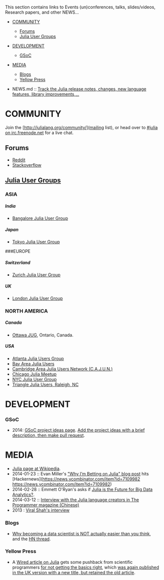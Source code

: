 This section contains links to Events (un)conferences, talks, slides/videos, Research papers, and other NEWS...

* [COMMUNITY](#community)
   * [Forums](#forums)
   * [Julia User Groups](#julia-user-groups)
* [DEVELOPMENT](#development)
   * [GSoC](#gsoc)
* [MEDIA](#media)
   * [Blogs](#blogs)
   * [Yellow Press](#yellow-press)


* NEWS.md :: [Track the Julia release notes, changes, new language features, library improvements,...](https://github.com/JuliaLang/julia/blob/master/NEWS.md)


# COMMUNITY
Join the [http://julialang.org/community/](mailing list), or head over to [#julia on irc.freenode.net](http://webchat.freenode.net/?channels=julia) for a live chat.

## Forums
* [Reddit](http://www.reddit.com/r/Julia/)
* [Stackoverflow](http://stackoverflow.com/questions/tagged/julia-lang)


## [Julia User Groups](http://julia.meetup.com)
### ASIA
##### India
* [Bangalore Julia User Group](http://www.meetup.com/Bangalore-JULIA-User-Group/)
##### Japan
* [Tokyo Julia User Group](http://juliatokyo.connpass.com/event/6891/)

###EUROPE
##### Switzerland
* [Zurich Julia User Group](http://www.meetup.com/Zurich-Julia-User-Group/)
##### UK
* [London Julia User Group](http://www.meetup.com/London-Julia-User-Group/)

### NORTH AMERICA
##### Canada
* [Ottawa JUG](http://www.meetup.com/Ottawa-Julia-Meetup/), Ontario, Canada.
##### USA
* [Atlanta Julia Users Group](http://www.meetup.com/Atlanta-Julia-Users-Group/)
* [Bay Area Julia Users](http://www.meetup.com/Bay-Area-Julia-Users/)
* [Cambridge Area Julia Users Network (C.A.J.U.N.)](http://www.meetup.com/julia-cajun/)
* [Chicago Julia Meetup](http://www.meetup.com/JuliaChicago/)
* [NYC Julia User Group](http://www.meetup.com/NYC-Julia-User-Group/)
* [Triangle Julia Users, Raleigh, NC](http://www.meetup.com/Triangle-Julia-Users/)



# DEVELOPMENT
### GSoC
* 2014: [GSoC project ideas page](http://julialang.org/gsoc/2014/). [Add the project ideas with a brief description, then make pull request](https://github.com/JuliaLang/julialang.github.com/blob/master/gsoc/2014/index.md). 


# MEDIA
* [Julia page at Wikipedia](https://en.wikipedia.org/wiki/Julia_%28programming_language%29).
* 2014-01-23 :: Evan Miller's ["Why I’m Betting on Julia" blog post](http://www.evanmiller.org/why-im-betting-on-julia.html) hits [Hackernews](https://news.ycombinator.com/item?id=7109982 https://news.ycombinator.com/item?id=7109982)
* 2014-02-28 :: Emmett O'Ryan's asks if [Julia is the Future for Big Data Analytics?](http://news.dice.com/2014/02/28/julia-future-big-data-analytics/).
* 2014-03-12 :: [Interview with the Julia language creators in The Programmer magazine (Chinese)](http://www.csdn.net/article/2014-03-12/2818732)
* 2013 : [Viral Shah's interview](http://analyticsindiamag.com/interview-viral-shah-co-creator-of-julia/)

### Blogs
* [Why becoming a data scientist is NOT actually easier than you think](https://medium.com/cs-math/5b65b548069b), and the [HN thread](https://news.ycombinator.com/item?id=4658391).

### Yellow Press 
* A [Wired article on Julia](http://www.wired.com/wiredenterprise/2014/02/julia/) gets some pushback from scientific programmers [for not getting the basics right](http://scientopia.org/blogs/goodmath/2014/02/04/everyone-stop-implementing-programming-languages-right-now-its-been-solved/), which [was again published in the UK version with a new title, but retained the old article](http://www.wired.co.uk/news/archive/2014-02/04/julia).


